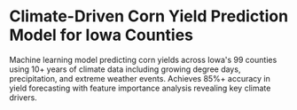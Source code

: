 # Climate-Driven Corn Yield Prediction Model for Iowa Counties
Machine learning model predicting corn yields across Iowa's 99 counties using 10+ years of climate data including growing degree days, precipitation, and extreme weather events. Achieves 85%+ accuracy in yield forecasting with feature importance analysis revealing key climate drivers.
